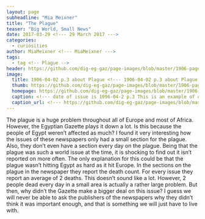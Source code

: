 ```yaml
---
layout: page
subheadline: "Mia Meixner"
title: "The Plague"
teaser: "Big World, Small News"
date: 2017-03-29 <!--- 29 March 2017 --->
categories:
  - curiosities
author: MiaMeixner <!--- MiaMeixner --->
tags:
  - tag <!-- Plague -->
header: https://github.com/dig-eg-gaz/page-images/blob/master/1906-page-images-2/1906-04-02-p3.jpg
image:
  title: 1906-04-02 p.3 about Plague <!--- 1906-04-02 p.3 about Plague --->
  thumb: https://github.com/dig-eg-gaz/page-images/blob/master/1906-page-images-2/1906-04-02-p3.jpg
  homepage: https://github.com/dig-eg-gaz/page-images/blob/master/1906-page-images-2/1906-04-02-p3.jpg
  caption: <!--- date of issue is 1096-04-2 p.3 This is an example of one of the plague and how it is such a small section on such a huge issue. --->
  caption_url: <!--- https://github.com/dig-eg-gaz/page-images/blob/master/1906-page-images-2/1906-04-02-p3.jpg --->
---
```

The plague is a huge problem throughout all of Europe and most of Africa. However, the Egyptian Gazette plays it down a lot. Is this because the people of Egypt weren’t affected as much?
I found it very interesting how the issues of these newspapers only had a small section for the plague. Also, they don’t even have a section every day on the plague. Being that the plague was such a world issue at the time, it is shocking to find out it isn’t reported on more often.
The only explanation for this could be that the plague wasn’t hitting Egypt as hard as it hit Europe. In the sections on the plague in the newspaper they report the death count. 
For every issue they report an average of 2 deaths. This doesn’t sound like a lot. However, 2 people dead every day in a small area is actually a rather large problem. 
But then, why didn’t the Gazette make a bigger deal on this issue? I guess we will never be able to ask the publishers of the newspapers why they didn’t think it was important enough, and that is something we will just have to live with. 
